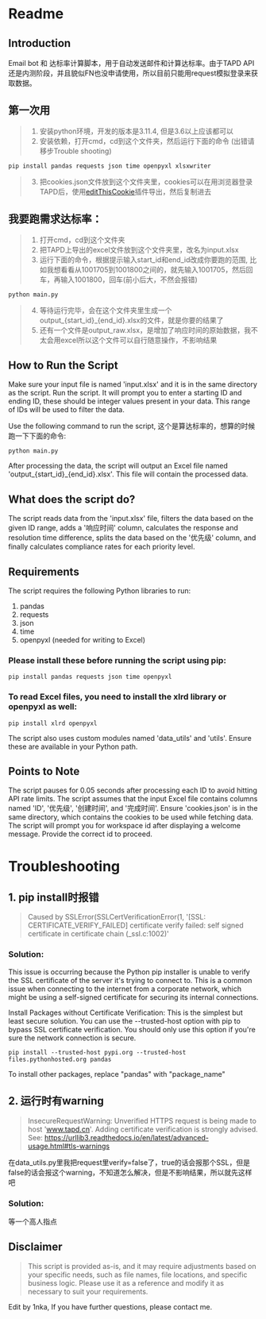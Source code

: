 # Readme

## Introduction

Email bot 和 达标率计算脚本，用于自动发送邮件和计算达标率。由于TAPD API还是内测阶段，并且貌似FN也没申请使用，所以目前只能用request模拟登录来获取数据。

## 第一次用
> 1. 安装python环境，开发的版本是3.11.4, 但是3.6以上应该都可以
> 2. 安装依赖，打开cmd，cd到这个文件夹，然后运行下面的命令 (出错请移步Trouble shooting)
```
pip install pandas requests json time openpyxl xlsxwriter
```
> 3. 把cookies.json文件放到这个文件夹里，cookies可以在用浏览器登录TAPD后，使用[editThisCookie](https://chrome.google.com/webstore/detail/editthiscookie/fngmhnnpilhplaeedifhccceomclgfbg)插件导出，然后复制进去


## 我要跑需求达标率：
> 1. 打开cmd，cd到这个文件夹
> 2. 把TAPD上导出的excel文件放到这个文件夹里，改名为input.xlsx
> 3. 运行下面的命令，根据提示输入start_id和end_id改成你要跑的范围, 比如我想看看从1001705到1001800之间的，就先输入1001705，然后回车，再输入1001800，回车(前小后大，不然会报错)
```
python main.py
```
> 4. 等待运行完毕，会在这个文件夹里生成一个output_{start_id}_{end_id}.xlsx的文件，就是你要的结果了
> 5. 还有一个文件是output_raw.xlsx，是增加了响应时间的原始数据，我不太会用excel所以这个文件可以自行随意操作，不影响结果



## How to Run the Script
Make sure your input file is named 'input.xlsx' and it is in the same directory as the script.
Run the script. It will prompt you to enter a starting ID and ending ID, these should be integer values present in your data. This range of IDs will be used to filter the data.

Use the following command to run the script, 这个是算达标率的，想算的时候跑一下下面的命令:

```
python main.py
```

After processing the data, the script will output an Excel file named 'output_{start_id}_{end_id}.xlsx'. This file will contain the processed data.



## What does the script do?
The script reads data from the 'input.xlsx' file, filters the data based on the given ID range, adds a '响应时间' column, calculates the response and resolution time difference, splits the data based on the '优先级' column, and finally calculates compliance rates for each priority level.



## Requirements
The script requires the following Python libraries to run:

1. pandas
2. requests
3. json
4. time
5. openpyxl (needed for writing to Excel)

### Please install these before running the script using pip:

```
pip install pandas requests json time openpyxl
```

### To read Excel files, you need to install the xlrd library or openpyxl as well:

```
pip install xlrd openpyxl
```

The script also uses custom modules named 'data_utils' and 'utils'. Ensure these are available in your Python path.


## Points to Note

The script pauses for 0.05 seconds after processing each ID to avoid hitting API rate limits.
The script assumes that the input Excel file contains columns named 'ID', '优先级', '创建时间', and '完成时间'.
Ensure 'cookies.json' is in the same directory, which contains the cookies to be used while fetching data.
The script will prompt you for workspace id after displaying a welcome message. Provide the correct id to proceed.



# Troubleshooting

## 1. pip install时报错
> Caused by SSLError(SSLCertVerificationError(1, '[SSL: CERTIFICATE_VERIFY_FAILED] certificate verify failed: self signed certificate in certificate chain (_ssl.c:1002)'

### Solution:
This issue is occurring because the Python pip installer is unable to verify the SSL certificate of the server it's trying to connect to. This is a common issue when connecting to the internet from a corporate network, which might be using a self-signed certificate for securing its internal connections.

Install Packages without Certificate Verification: This is the simplest but least secure solution. You can use the --trusted-host option with pip to bypass SSL certificate verification. You should only use this option if you're sure the network connection is secure.

```
pip install --trusted-host pypi.org --trusted-host files.pythonhosted.org pandas
```

To install other packages, replace "pandas" with "package_name"

## 2. 运行时有warning
> InsecureRequestWarning: Unverified HTTPS request is being made to host 'www.tapd.cn'. Adding certificate verification is strongly advised. See: https://urllib3.readthedocs.io/en/latest/advanced-usage.html#tls-warnings

在data_utils.py里我把request里verify=false了，true的话会报那个SSL，但是false的话会报这个warning，不知道怎么解决，但是不影响结果，所以就先这样吧

### Solution:
等一个高人指点

## Disclaimer

> This script is provided as-is, and it may require adjustments based on your specific needs, such as file names, file locations, and specific business logic. Please use it as a reference and modify it as necessary to suit your requirements.


Edit by 1nka, If you have further questions, please contact me.